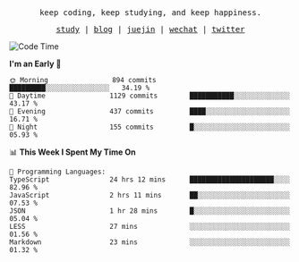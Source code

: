 <p align="center">
  <samp>
    <span>keep coding, keep studying, and keep happiness.</span>
  </samp>
</p>

<p align="center">
  <samp>
    <a href="https://github.com/ouduidui/fe-study">study</a> |
    <a href="https://deweyou.me">blog</a>  |
    <a href="https://juejin.cn/user/4309700183594366">juejin</a> |
    <a href="https://user-images.githubusercontent.com/54696834/165071004-6509e3f2-90c3-448c-9d92-3da42b0c2021.jpeg">wechat</a> |
    <a href="https://twitter.com/ouduidui">twitter</a>
  </samp>
</p>

<!--START_SECTION:waka-->
![Code Time](http://img.shields.io/badge/Code%20Time-2%2C626%20hrs%2041%20mins-blue)

**I'm an Early 🐤** 

```text
🌞 Morning                894 commits         █████████░░░░░░░░░░░░░░░░   34.19 % 
🌆 Daytime                1129 commits        ███████████░░░░░░░░░░░░░░   43.17 % 
🌃 Evening                437 commits         ████░░░░░░░░░░░░░░░░░░░░░   16.71 % 
🌙 Night                  155 commits         █░░░░░░░░░░░░░░░░░░░░░░░░   05.93 % 
```


📊 **This Week I Spent My Time On** 

```text
💬 Programming Languages: 
TypeScript               24 hrs 12 mins      █████████████████████░░░░   82.96 % 
JavaScript               2 hrs 11 mins       ██░░░░░░░░░░░░░░░░░░░░░░░   07.53 % 
JSON                     1 hr 28 mins        █░░░░░░░░░░░░░░░░░░░░░░░░   05.04 % 
LESS                     27 mins             ░░░░░░░░░░░░░░░░░░░░░░░░░   01.56 % 
Markdown                 23 mins             ░░░░░░░░░░░░░░░░░░░░░░░░░   01.32 % 
```


<!--END_SECTION:waka-->
